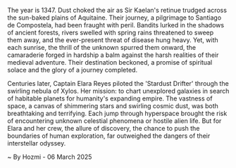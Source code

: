 
The year is 1347.  Dust choked the air as Sir Kaelan's retinue trudged across the sun-baked plains of Aquitaine. Their journey, a pilgrimage to Santiago de Compostela, had been fraught with peril.  Bandits lurked in the shadows of ancient forests, rivers swelled with spring rains threatened to sweep them away, and the ever-present threat of disease hung heavy. Yet, with each sunrise, the thrill of the unknown spurred them onward, the camaraderie forged in hardship a balm against the harsh realities of their medieval adventure.  Their destination beckoned, a promise of spiritual solace and the glory of a journey completed.


Centuries later, Captain Elara Reyes piloted the 'Stardust Drifter' through the swirling nebula of Xylos.  Her mission: to chart unexplored galaxies in search of habitable planets for humanity's expanding empire.  The vastness of space, a canvas of shimmering stars and swirling cosmic dust, was both breathtaking and terrifying.  Each jump through hyperspace brought the risk of encountering unknown celestial phenomena or hostile alien life. But for Elara and her crew, the allure of discovery, the chance to push the boundaries of human exploration, far outweighed the dangers of their interstellar odyssey.

~ By Hozmi - 06 March 2025
